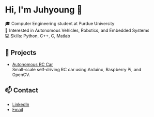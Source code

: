 # Hi, I'm Juhyoung 👋

🎓 Computer Engineering student at Purdue University  
🚗 Interested in Autonomous Vehicles, Robotics, and Embedded Systems  
💻 Skills: Python, C++, C, Matlab

## 🔧 Projects
- [Autonomous RC Car](https://github.com/username/rc-car-autonomous)  
  Small-scale self-driving RC car using Arduino, Raspberry Pi, and OpenCV.  

## 📫 Contact
- [LinkedIn](https://linkedin.com/in/juhyoung-lee-a121aa239)  
- [Email](mailto:lee4202@purdue.edu)  
